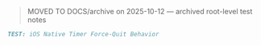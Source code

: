 > MOVED TO DOCS/archive on 2025-10-12 — archived root-level test notes

```markdown
TEST: iOS Native Timer Force-Quit Behavior

```
